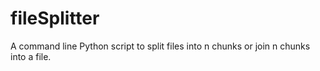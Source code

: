 # fileSplitter
A command line Python script to split files into n chunks or join n chunks into a file. 
